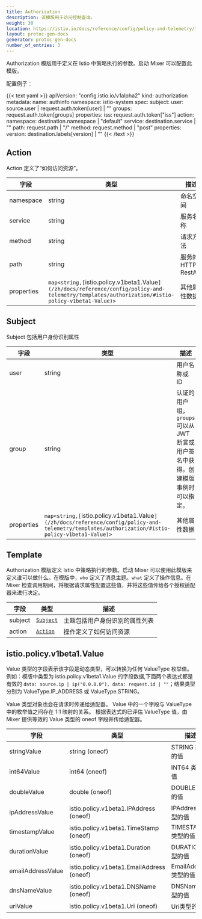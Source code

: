 ```yaml
---
title: Authorization
description: 该模版用于访问控制查询。
weight: 30
location: https://istio.io/docs/reference/config/policy-and-telemetry/templates/authorization.html
layout: protoc-gen-docs
generator: protoc-gen-docs
number_of_entries: 3
---
```


Authorization 模版用于定义在 Istio 中策略执行的参数。启动 Mixer 可以配置此模版。

配置例子：

{{< text yaml >}}
apiVersion: "config.istio.io/v1alpha2"
kind: authorization
metadata:
  name: authinfo
  namespace: istio-system
spec:
 subject:
   user: source.user | request.auth.token[user] | ""
   groups: request.auth.token[groups]
   properties:
    iss: request.auth.token["iss"]
 action:
   namespace: destination.namespace | "default"
   service: destination.service | ""
   path: request.path | "/"
   method: request.method | "post"
   properties:
     version: destination.labels[version] | ""
{{< /text >}}

## Action

Action 定义了“如何访问资源”。

|字段|类型|描述|
|----|----|----|
|namespace|string|命名空间|
|service|string|服务名称|
|method|string|请求方法|
|path|string|服务的 HTTP RestAPI|
|properties|`map<string,[`istio.policy.v1beta1.Value`](/zh/docs/reference/config/policy-and-telemetry/templates/authorization/#istio-policy-v1beta1-Value)>`|其他属性数据|

## Subject

Subject 包括用户身份识别属性

|字段|类型|描述|
|----|----|----|
|user|string|用户名称或 ID|
|group|string|认证的用户组，`groups` 可以从 JWT 断言或用户签名中获得。创建模版事例时可以指定。|
|properties|`map<string,[`istio.policy.v1beta1.Value`](/zh/docs/reference/config/policy-and-telemetry/templates/authorization/#istio-policy-v1beta1-Value)>`|其他属性数据|

## Template

Authorization 模版定义 Istio 中策略执行的参数。启动 Mixer 可以使用此模版来定义谁可以做什么。在模版中，`who` 定义了消息主题。`what` 定义了操作信息。在 Mixer 检查调用期间，将根据请求属性配置这些值，并将这些值传给各个授权适配器来进行决定。

|字段|类型|描述|
|----|----|----|
|subject|[`Subject`](/zh/docs/reference/config/policy-and-telemetry/templates/authorization/#Subject)|主题包括用户身份识别的属性列表|
|action|[`Action`](/zh/docs/reference/config/policy-and-telemetry/templates/authorization/#Action)|操作定义了如何访问资源|

## istio.policy.v1beta1.Value

Value 类型的字段表示该字段是动态类型，可以转换为任何 ValueType 枚举值。例如：模版中类型为 istio.policy.v1beta1.Value 的字段数据,下面两个表达式都是有效的 `data: source.ip | ip("0.0.0.0"), data: request.id | ""`；结果类型分别为 ValueType.IP_ADDRESS 或 ValueType.STRING。

Value 类型对象也会在请求时传递给适配器。 Value 中的一个字段与 ValueType 中的枚举值之间存在 1:1 映射的关系。 根据表达式的已评估 ValueType 值，由 Mixer 提供等效的 Value 类型的 oneof 字段并传给适配器。

|字段|类型|描述|
|----|----|----|
|stringValue|string (oneof)|STRING 类型的值|
|int64Value|int64 (oneof)|INT64 类型的值|
|doubleValue|double (oneof)|DOUBLE 类型的值|
|ipAddressValue|istio.policy.v1beta1.IPAddress (oneof)|IPAddress 类型的值|
|timestampValue|istio.policy.v1beta1.TimeStamp (oneof)|TIMESTAMP 类型的值|
|durationValue|istio.policy.v1beta1.Duration (oneof)|DURATION 类型的值|
|emailAddressValue|istio.policy.v1beta1.EmailAddress (oneof)|EmailAddress 类型的值|
|dnsNameValue|istio.policy.v1beta1.DNSName (oneof)|DNSName 类型的值|
|uriValue|istio.policy.v1beta1.Uri (oneof)|Uri类型的值|


